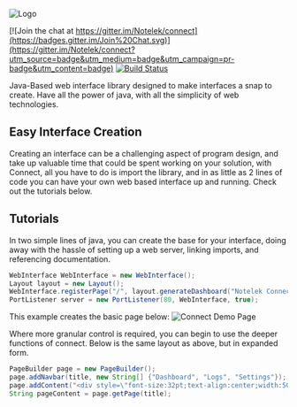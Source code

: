 ![Logo](http://i.imgur.com/CTnwrn9.png)

[![Join the chat at https://gitter.im/Notelek/connect](https://badges.gitter.im/Join%20Chat.svg)](https://gitter.im/Notelek/connect?utm_source=badge&utm_medium=badge&utm_campaign=pr-badge&utm_content=badge)
[![Build Status](https://travis-ci.org/Notelek/connect.svg)](https://travis-ci.org/Notelek/connect)

Java-Based web interface library designed to make interfaces a snap to create. Have all the power of java, with all the simplicity of web technologies.


## Easy Interface Creation
Creating an interface can be a challenging aspect of program design, and take up valuable time that could be spent working on your solution, with Connect, all you have to do is import the library, and in as little as 2 lines of code you can have your own web based interface up and running. Check out the tutorials below.

## Tutorials
In two simple lines of java, you can create the base for your interface, doing away with the hassle of setting up a web server, linking imports, and referencing documentation.

```Java
WebInterface WebInterface = new WebInterface();
Layout layout = new Layout();
WebInterface.registerPage("/", layout.generateDashboard("Notelek Connect"));
PortListener server = new PortListener(80, WebInterface, true);
```

This example creates the basic page below:
![Connect Demo Page](http://i.imgur.com/nusC9yN.png)

Where more granular control is required, you can begin to use the deeper functions of connect. Below is the same layout as above, but in expanded form.

```Java
PageBuilder page = new PageBuilder();
page.addNavbar(title, new String[] {"Dashboard", "Logs", "Settings"});
page.addContent("<div style=\"font-size:32pt;text-align:center;width:500px;position:absolute;top:30%;left:50%;margin-left:-250px;\">Dashboard Demo</div>");
String pageContent = page.getPage(title);
```
